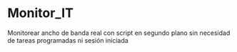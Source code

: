 # Monitor_IT
Monitorear ancho de banda real con script en segundo plano sin necesidad de tareas programadas ni sesión iniciada
